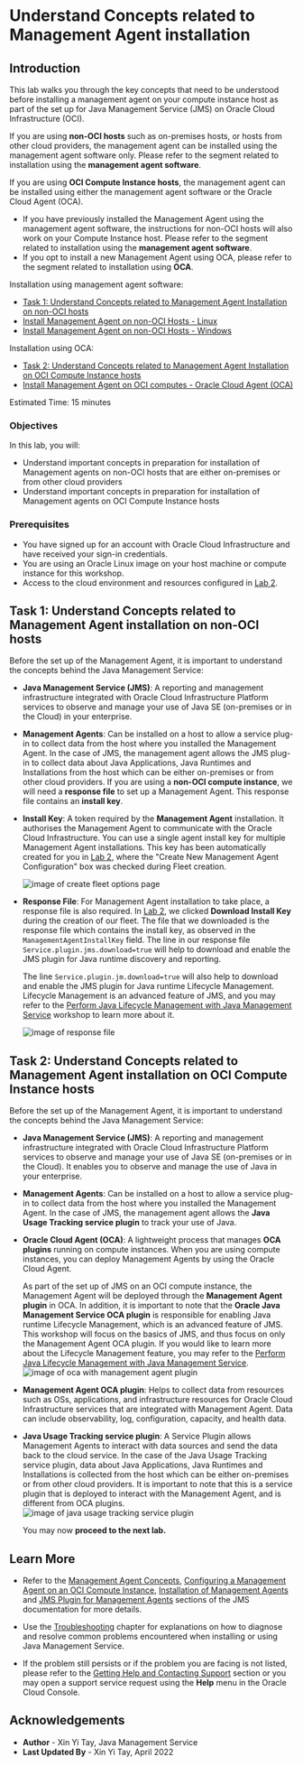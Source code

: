 # Understand Concepts related to Management Agent installation

## Introduction

This lab walks you through the key concepts that need to be understood before installing a management agent on your compute instance host as part of the set up for Java Management Service (JMS) on Oracle Cloud Infrastructure (OCI).

If you are using **non-OCI hosts** such as on-premises hosts, or hosts from other cloud providers, the management agent can be installed using the management agent software only. Please refer to the segment related to installation using the **management agent software**.

If you are using **OCI Compute Instance hosts**, the management agent can be installed using either the management agent software or the Oracle Cloud Agent (OCA).
* If you have previously installed the Management Agent using the management agent software, the instructions for non-OCI hosts will also work on your Compute Instance host. Please refer to the segment related to installation using the **management agent software**.
* If you opt to install a new Management Agent using OCA, please refer to the segment related to installation using **OCA**.

Installation using management agent software:
- [Task 1: Understand Concepts related to Management Agent Installation on non-OCI hosts](?lab=understand-concepts-related-to-management-agent#task1understandconceptsrelatedtomanagementagentinstallationonnonocihosts)
- [Install Management Agent on non-OCI Hosts - Linux](?lab=set-up-of-management-agent-linux)
- [Install Management Agent on non-OCI Hosts - Windows](?lab=set-up-of-management-agent-windows)

Installation using OCA:
- [Task 2: Understand Concepts related to Management Agent Installation on OCI Compute Instance hosts](?lab=understand-concepts-related-to-management-agent#task2understandconceptsrelatedtomanagementagentinstallationonocicomputeinstancehosts)
- [Install Management Agent on OCI computes - Oracle Cloud Agent (OCA)](?lab=install-management-agent-oca)


Estimated Time: 15 minutes

### Objectives

In this lab, you will:

- Understand important concepts in preparation for installation of Management agents on non-OCI hosts that are either on-premises or from other cloud providers
- Understand important concepts in preparation for installation of Management agents on OCI Compute Instance hosts

### Prerequisites
- You have signed up for an account with Oracle Cloud Infrastructure and have received your sign-in credentials.
- You are using an Oracle Linux image on your host machine or compute instance for this workshop.
- Access to the cloud environment and resources configured in [Lab 2](?lab=setup-a-fleet).

## Task 1: Understand Concepts related to Management Agent installation on non-OCI hosts

Before the set up of the Management Agent, it is important to understand the concepts behind the Java Management Service:

- **Java Management Service (JMS)**: A reporting and management infrastructure integrated with Oracle Cloud Infrastructure Platform services to observe and manage your use of Java SE (on-premises or in the Cloud) in your enterprise.

- **Management Agents**: Can be installed on a host to allow a service plug-in to collect data from the host where you installed the Management Agent. In the case of JMS, the management agent allows the JMS plug-in to collect data about Java Applications, Java Runtimes and Installations from the host which can be either on-premises or from other cloud providers. If you are using a **non-OCI compute instance**, we will need a **response file** to set up a Management Agent. This response file contains an **install key**.

* **Install Key**: A token required by the **Management Agent** installation. It authorises the Management Agent to communicate with the Oracle Cloud Infrastructure. You can use a single agent install key for multiple Management Agent installations.
  This key has been automatically created for you in [Lab 2](?lab=setup-a-fleet), where the "Create New Management Agent Configuration" box was checked during Fleet creation.

  ![image of create fleet options page](/../images/create-fleet.png)

* **Response File**: For Management Agent installation to take place, a response file is also required. In [Lab 2](?lab=setup-a-fleet), we clicked **Download Install Key** during the creation of our fleet. The file that we downloaded is the response file which contains the install key, as observed in the `ManagementAgentInstallKey` field. The line in our response file `Service.plugin.jms.download=true` will help to download and enable the JMS plugin for Java runtime discovery and reporting.

  The line `Service.plugin.jm.download=true` will also help to download and enable the JMS plugin for Java runtime Lifecycle Management. Lifecycle Management is an advanced feature of JMS, and you may refer to the [Perform Java Lifecycle Management with Java Management Service](https://apexapps.oracle.com/pls/apex/dbpm/r/livelabs/view-workshop?wid=3202) workshop to learn more about it.

  ![image of response file](/../images/input-rsp-updated.png)

## Task 2: Understand Concepts related to Management Agent installation on OCI Compute Instance hosts

Before the set up of the Management Agent, it is important to understand the concepts behind the Java Management Service:

- **Java Management Service (JMS)**: A reporting and management infrastructure integrated with Oracle Cloud Infrastructure Platform services to observe and manage your use of Java SE (on-premises or in the Cloud). It enables you to observe and manage the use of Java in your enterprise.

- **Management Agents**: Can be installed on a host to allow a service plug-in to collect data from the host where you installed the Management Agent. In the case of JMS, the management agent allows the **Java Usage Tracking service plugin** to track your use of Java.

- **Oracle Cloud Agent (OCA)**: A lightweight process that manages **OCA plugins** running on compute instances. When you are using compute instances, you can deploy Management Agents by using the Oracle Cloud Agent.

  As part of the set up of JMS on an OCI compute instance, the Management Agent will be deployed through the **Management Agent plugin** in OCA.
  In addition, it is important to note that the **Oracle Java Management Service OCA plugin** is responsible for enabling Java runtime Lifecycle Management, which is an advanced feature of JMS. This workshop will focus on the basics of JMS, and thus focus on only the Management Agent OCA plugin. If you would like to learn more about the Lifecycle Management feature, you may refer to the [Perform Java Lifecycle Management with Java Management Service](https://apexapps.oracle.com/pls/apex/dbpm/r/livelabs/view-workshop?wid=3202).
  ![image of oca with management agent plugin](/../images/oca-plugins.png)

- **Management Agent OCA plugin**: Helps to collect data from resources such as OSs, applications, and infrastructure resources for Oracle Cloud Infrastructure services that are integrated with Management Agent. Data can include observability, log, configuration, capacity, and health data.

- **Java Usage Tracking service plugin**: A Service Plugin allows Management Agents to interact with data sources and send the data back to the cloud service. In the case of the Java Usage Tracking service plugin, data about Java Applications, Java Runtimes and Installations is collected from the host which can be either on-premises or from other cloud providers. It is important to note that this is a service plugin that is deployed to interact with the Management Agent, and is different from OCA plugins.
  ![image of java usage tracking service plugin](/../images/java-usage-tracking-service-plugin.png)

  You may now **proceed to the next lab.**

## Learn More

* Refer to the [Management Agent Concepts](https://docs.oracle.com/en-us/iaas/management-agents/doc/you-begin.html),
  [Configuring a Management Agent on an OCI Compute Instance](https://docs.oracle.com/en-us/iaas/jms/doc/agent-management.html), [Installation of Management Agents](https://docs.oracle.com/en-us/iaas/management-agents/doc/install-management-agent-chapter.html) and
  [JMS Plugin for Management Agents](https://docs.oracle.com/en-us/iaas/jms/doc/installing-management-agent-java-management-service.html) sections of the JMS documentation for more details.

* Use the [Troubleshooting](https://docs.oracle.com/en-us/iaas/jms/doc/troubleshooting.html#GUID-2D613C72-10F3-4905-A306-4F2673FB1CD3) chapter for explanations on how to diagnose and resolve common problems encountered when installing or using Java Management Service.

* If the problem still persists or if the problem you are facing is not listed, please refer to the [Getting Help and Contacting Support](https://docs.oracle.com/en-us/iaas/Content/GSG/Tasks/contactingsupport.htm) section or you may open a support service request using the **Help** menu in the Oracle Cloud Console.

## Acknowledgements

- **Author** - Xin Yi Tay, Java Management Service
- **Last Updated By** - Xin Yi Tay, April 2022
